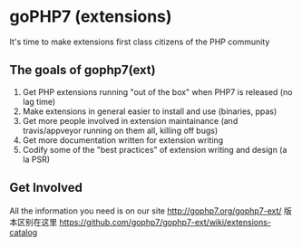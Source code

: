 # goPHP7 (extensions)

It's time to make extensions first class citizens of the PHP community
 
## The goals of gophp7(ext)

 1. Get PHP extensions running "out of the box" when PHP7 is released (no lag time)
 2. Make extensions in general easier to install and use (binaries, ppas)
 3. Get more people involved in extension maintainance (and travis/appveyor running on them all, killing off bugs)
 4. Get more documentation written for extension writing
 5. Codify some of the "best practices" of extension writing and design (a la PSR)
  
## Get Involved

All the information you need is on our site <http://gophp7.org/gophp7-ext/>
版本区别在这里
https://github.com/gophp7/gophp7-ext/wiki/extensions-catalog


